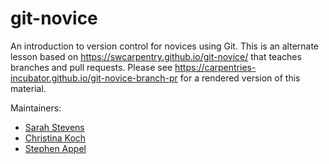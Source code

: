 git-novice
==========

An introduction to version control for novices using Git.
This is an alternate lesson based on <https://swcarpentry.github.io/git-novice/> that teaches branches and pull requests.
Please see <https://carpentries-incubator.github.io/git-novice-branch-pr> for a rendered version of this material.

Maintainers:

* [Sarah Stevens](https://github.com/sstevens2/)
* [Christina Koch](https://github.com/ChristinaLK)
* [Stephen Appel](https://github.com/srappel)

